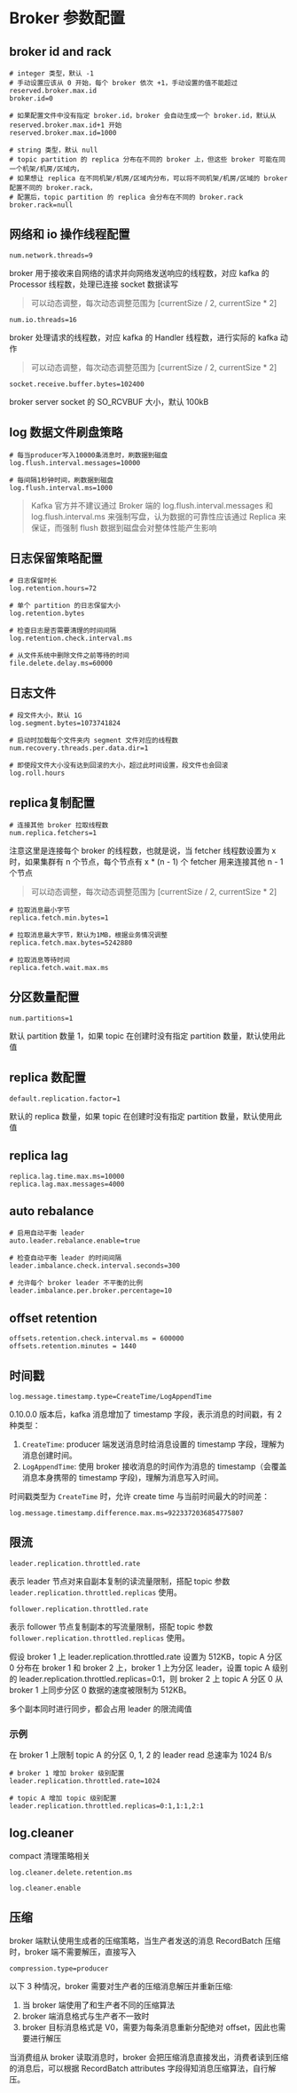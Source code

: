 # Broker 参数配置

## broker id and rack

    # integer 类型，默认 -1
    # 手动设置应该从 0 开始，每个 broker 依次 +1，手动设置的值不能超过 reserved.broker.max.id
    broker.id=0

    # 如果配置文件中没有指定 broker.id，broker 会自动生成一个 broker.id，默认从 reserved.broker.max.id+1 开始
    reserved.broker.max.id=1000

    # string 类型，默认 null
    # topic partition 的 replica 分布在不同的 broker 上，但这些 broker 可能在同一个机架/机房/区域内，
    # 如果想让 replica 在不同机架/机房/区域内分布，可以将不同机架/机房/区域的 broker 配置不同的 broker.rack，
    # 配置后，topic partition 的 replica 会分布在不同的 broker.rack
    broker.rack=null

## 网络和 io 操作线程配置

    num.network.threads=9

broker 用于接收来自网络的请求并向网络发送响应的线程数，对应 kafka 的 Processor 线程数，处理已连接 socket 数据读写

> 可以动态调整，每次动态调整范围为 [currentSize / 2, currentSize * 2]

    num.io.threads=16

broker 处理请求的线程数，对应 kafka 的 Handler 线程数，进行实际的 kafka 动作

> 可以动态调整，每次动态调整范围为 [currentSize / 2, currentSize * 2]

    socket.receive.buffer.bytes=102400

broker server socket 的 SO_RCVBUF 大小，默认 100kB

## log 数据文件刷盘策略

    # 每当producer写入10000条消息时，刷数据到磁盘
    log.flush.interval.messages=10000

    # 每间隔1秒钟时间，刷数据到磁盘
    log.flush.interval.ms=1000

> Kafka 官方并不建议通过 Broker 端的 log.flush.interval.messages 和 log.flush.interval.ms 来强制写盘，认为数据的可靠性应该通过 Replica 来保证，而强制 flush 数据到磁盘会对整体性能产生影响

## 日志保留策略配置

    # 日志保留时长
    log.retention.hours=72

    # 单个 partition 的日志保留大小
    log.retention.bytes

    # 检查日志是否需要清理的时间间隔
    log.retention.check.interval.ms

    # 从文件系统中删除文件之前等待的时间
    file.delete.delay.ms=60000

## 日志文件

    # 段文件大小，默认 1G
    log.segment.bytes=1073741824

    # 启动时加载每个文件夹内 segment 文件对应的线程数
    num.recovery.threads.per.data.dir=1

    # 即使段文件大小没有达到回滚的大小，超过此时间设置，段文件也会回滚
    log.roll.hours

## replica复制配置

    # 连接其他 broker 拉取线程数
    num.replica.fetchers=1

注意这里是连接每个 broker 的线程数，也就是说，当 fetcher 线程数设置为 x 时，如果集群有 n 个节点，每个节点有 x * (n - 1) 个 fetcher 用来连接其他 n - 1 个节点

> 可以动态调整，每次动态调整范围为 [currentSize / 2, currentSize * 2]

    # 拉取消息最小字节
    replica.fetch.min.bytes=1

    # 拉取消息最大字节，默认为1MB，根据业务情况调整
    replica.fetch.max.bytes=5242880

    # 拉取消息等待时间
    replica.fetch.wait.max.ms

## 分区数量配置

    num.partitions=1

默认 partition 数量 1，如果 topic 在创建时没有指定 partition 数量，默认使用此值

## replica 数配置

    default.replication.factor=1

默认的 replica 数量，如果 topic 在创建时没有指定 partition 数量，默认使用此值

## replica lag

    replica.lag.time.max.ms=10000
    replica.lag.max.messages=4000

## auto rebalance

    # 启用自动平衡 leader
    auto.leader.rebalance.enable=true

    # 检查自动平衡 leader 的时间间隔
    leader.imbalance.check.interval.seconds=300

    # 允许每个 broker leader 不平衡的比例
    leader.imbalance.per.broker.percentage=10

## offset retention

    offsets.retention.check.interval.ms = 600000
    offsets.retention.minutes = 1440

## 时间戳

    log.message.timestamp.type=CreateTime/LogAppendTime

0.10.0.0 版本后，kafka 消息增加了 timestamp 字段，表示消息的时间戳，有 2 种类型：

1. `CreateTime`: producer 端发送消息时给消息设置的 timestamp 字段，理解为消息创建时间。
2. `LogAppendTime`: 使用 broker 接收消息的时间作为消息的 timestamp（会覆盖消息本身携带的 timestamp 字段)，理解为消息写入时间。

时间戳类型为 `CreateTime` 时，允许 create time 与当前时间最大的时间差：

    log.message.timestamp.difference.max.ms=9223372036854775807

## 限流

    leader.replication.throttled.rate

表示 leader 节点对来自副本复制的读流量限制，搭配 topic 参数 `leader.replication.throttled.replicas` 使用。

    follower.replication.throttled.rate

表示 follower 节点复制副本的写流量限制，搭配 topic 参数 `follower.replication.throttled.replicas` 使用。

假设 broker 1 上 leader.replication.throttled.rate 设置为 512KB，topic A 分区 0 分布在 broker 1 和 broker 2 上，broker 1 上为分区 leader，设置 topic A 级别的 leader.replication.throttled.replicas=0:1，则 broker 2 上 topic A 分区 0 从 broker 1 上同步分区 0 数据的速度被限制为 512KB。

多个副本同时进行同步，都会占用 leader 的限流阈值

### 示例

在 broker 1 上限制 topic A 的分区 0, 1, 2 的 leader read 总速率为 1024 B/s

    # broker 1 增加 broker 级别配置
    leader.replication.throttled.rate=1024

    # topic A 增加 topic 级别配置
    leader.replication.throttled.replicas=0:1,1:1,2:1

## log.cleaner

compact 清理策略相关

    log.cleaner.delete.retention.ms

    log.cleaner.enable

## 压缩

broker 端默认使用生成者的压缩策略，当生产者发送的消息 RecordBatch 压缩时，broker 端不需要解压，直接写入

    compression.type=producer

以下 3 种情况，broker 需要对生产者的压缩消息解压并重新压缩:

1. 当 broker 端使用了和生产者不同的压缩算法
2. broker 端消息格式与生产者不一致时
3. broker 目标消息格式是 V0，需要为每条消息重新分配绝对 offset，因此也需要进行解压

当消费组从 broker 读取消息时，broker 会把压缩消息直接发出，消费者读到压缩的消息后，可以根据 RecordBatch attributes 字段得知消息压缩算法，自行解压。

